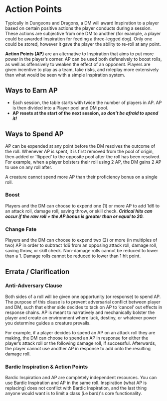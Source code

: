 
# Action Points 

Typically in Dungeons and Dragons, a DM will award Inspiration to a player based on certain positive actions the player conducts during a session. These actions are subjective from one DM to another (for example, a player could be awarded Inspiration for feeding a three-legged dog). Only one could be stored, however it gave the player the ability to re-roll at any point.

**Action Points (AP)** are an alternative to Inspiration that aims to put more power in the player’s corner. AP can be used both defensively to boost rolls, as well as offensively to weaken the effect of an opponent. Players are given incentive to play as a team, take risks, and roleplay more extensively than what would be seen with a simple Inspiration system.

## Ways to Earn AP

* Each session, the table starts with twice the number of players in AP. AP is then divided into a Player pool and DM pool. 
* **AP resets at the start of the next session, *so don’t be afraid to spend it!***

## Ways to Spend AP

AP can be expended at any point before the DM resolves the outcome of the roll. Whenever AP is spent, it is first removed from the pool of origin, then added or ‘flipped’ to the opposite pool after the roll has been resolved. For example, when a player bolsters their roll using 2 AP, the DM gains 2 AP to use on any roll after.

A creature cannot spend more AP than their proficiency bonus on a single roll.

### Boost

Players and the DM can choose to expend one (1) or more AP to add 1d6 to an attack roll, damage roll, saving throw, or skill check. ***Critical hits can occur if the raw roll + the AP bonus is greater than or equal to 20.***

### Change Fate

Players and the DM can choose to expend two (2) or more (in multiples of two) AP in order to subtract 1d6 from an opposing attack roll, damage roll, saving throw, or skill check. Non-damage rolls cannot be reduced to lower than a 1. Damage rolls cannot be reduced to lower than 1 hit point.

## Errata / Clarification

### Anti-Adversary Clause

Both sides of a roll will be given one opportunity (or response) to spend AP. The purpose of this clause is to prevent adversarial conflict between player and DM, such that either side decides to tack on AP to ‘cancel’ out effects in response chains. AP is meant to narratively and mechanically bolster the player and create an environment where luck, destiny, or whatever power you determine guides a creature prevails.

For example, if a player decides to spend an AP on an attack roll they are making, the DM can choose to spend an AP in response for either the player’s attack roll or the following damage roll, if successful. Afterwards, the player cannot use another AP in response to add onto the resulting damage roll.

### Bardic Inspiration & Action Points

Bardic Inspiration and AP are completely independent resources. You can use Bardic Inspiration and AP in the same roll. Inspiration (what AP is replacing) does not conflict with Bardic Inspiration, and the last thing anyone would want is to limit a class (i.e bard)'s core functionality. 
